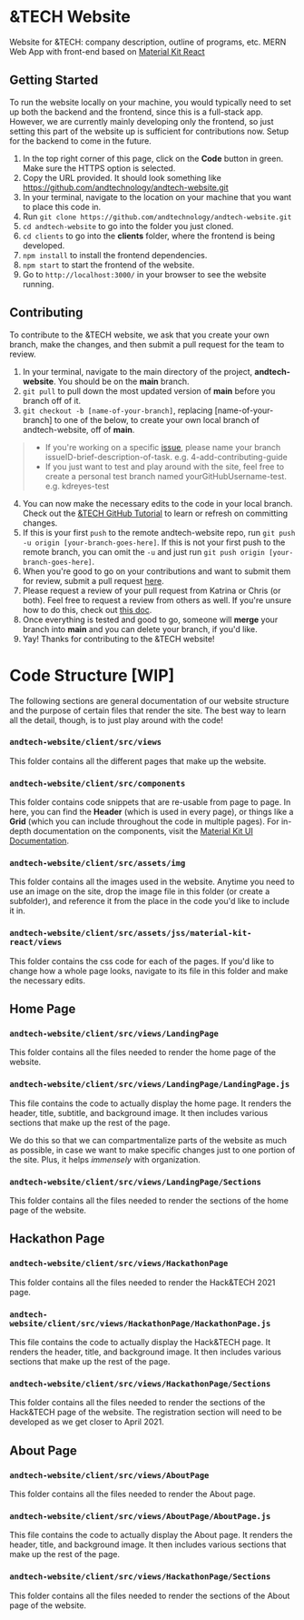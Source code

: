 # &TECH Website

Website for &TECH: company description, outline of programs, etc. MERN Web App with front-end based on [Material Kit React](https://demos.creative-tim.com/material-kit-react)

## Getting Started
To run the website locally on your machine, you would typically need to set up both the backend and the frontend, since this is a full-stack app. However, we are currently mainly developing only the frontend, so just setting this part of the website up is sufficient for contributions now. Setup for the backend to come in the future.

1. In the top right corner of this page, click on the **Code** button in green. Make sure the HTTPS option is selected.
2. Copy the URL provided. It should look something like https://github.com/andtechnology/andtech-website.git
3. In your terminal, navigate to the location on your machine that you want to place this code in.
4. Run ```git clone https://github.com/andtechnology/andtech-website.git```
5. ```cd andtech-website``` to go into the folder you just cloned.
6. ```cd clients``` to go into the **clients** folder, where the frontend is being developed.
7. ```npm install``` to install the frontend dependencies.
8. ```npm start``` to start the frontend of the website.
9. Go to ```http://localhost:3000/``` in your browser to see the website running.

## Contributing
To contribute to the &TECH website, we ask that you create your own branch, make the changes, and then submit a pull request for the team to review.

1. In your terminal, navigate to the main directory of the project, **andtech-website**. You should be on the **main** branch.
2. ```git pull``` to pull down the most updated version of **main** before you branch off of it.
3. ```git checkout -b [name-of-your-branch]```, replacing [name-of-your-branch] to one of the below, to create your own local branch of andtech-website, off of **main**.
> * If you're working on a specific [issue](https://github.com/andtechnology/andtech-website/issues), please name your branch issueID-brief-description-of-task. e.g. 4-add-contributing-guide
> * If you just want to test and play around with the site, feel free to create a personal test branch named yourGitHubUsername-test. e.g. kdreyes-test
4. You can now make the necessary edits to the code in your local branch. Check out the [&TECH GitHub Tutorial](https://github.com/andtechnology/test-me) to learn or refresh on committing changes.
5. If this is your first ```push``` to the remote andtech-website repo, run ```git push -u origin [your-branch-goes-here]```. If this is not your first push to the remote branch, you can omit the ```-u``` and just run ```git push origin [your-branch-goes-here]```.
6. When you're good to go on your contributions and want to submit them for review, submit a pull request [here](https://github.com/andtechnology/andtech-website/pulls).
7. Please request a review of your pull request from Katrina or Chris (or both). Feel free to request a review from others as well. If you're unsure how to do this, check out [this doc](https://docs.github.com/en/github/collaborating-with-issues-and-pull-requests/requesting-a-pull-request-review).
8. Once everything is tested and good to go, someone will **merge** your branch into **main** and you can delete your branch, if you'd like.
9. Yay! Thanks for contributing to the &TECH website!

# Code Structure [WIP]
The following sections are general documentation of our website structure and the purpose of certain files that render the site. The best way to learn all the detail, though, is to just play around with the code!

### ```andtech-website/client/src/views```
This folder contains all the different pages that make up the website.

### ```andtech-website/client/src/components```
This folder contains code snippets that are re-usable from page to page. In here, you can find the **Header** (which is used in every page), or things like a **Grid** (which you can include throughout the code in multiple pages). For in-depth documentation on the components, visit the [Material Kit UI Documentation](https://demos.creative-tim.com/material-kit/docs/2.0/getting-started/introduction.html).

### ```andtech-website/client/src/assets/img```
This folder contains all the images used in the website. Anytime you need to use an image on the site, drop the image file in this folder (or create a subfolder), and reference it from the place in the code you'd like to include it in.

### ```andtech-website/client/src/assets/jss/material-kit-react/views```
This folder contains the css code for each of the pages. If you'd like to change how a whole page looks, navigate to its file in this folder and make the necessary edits.

## Home Page
### ```andtech-website/client/src/views/LandingPage```
This folder contains all the files needed to render the home page of the website.

### ```andtech-website/client/src/views/LandingPage/LandingPage.js```
This file contains the code to actually display the home page. It renders the header, title, subtitle, and background image. It then includes various sections that make up the rest of the page.

We do this so that we can compartmentalize parts of the website as much as possible, in case we want to make specific changes just to one portion of the site. Plus, it helps *immensely* with organization.

### ```andtech-website/client/src/views/LandingPage/Sections```
This folder contains all the files needed to render the sections of the home page of the website.

## Hackathon Page
### ```andtech-website/client/src/views/HackathonPage```
This folder contains all the files needed to render the Hack&TECH 2021 page.

### ```andtech-website/client/src/views/HackathonPage/HackathonPage.js```
This file contains the code to actually display the Hack&TECH page. It renders the header, title, and background image. It then includes various sections that make up the rest of the page.

### ```andtech-website/client/src/views/HackathonPage/Sections```
This folder contains all the files needed to render the sections of the Hack&TECH page of the website. The registration section will need to be developed as we get closer to April 2021.

## About Page
### ```andtech-website/client/src/views/AboutPage```
This folder contains all the files needed to render the About page.

### ```andtech-website/client/src/views/AboutPage/AboutPage.js```
This file contains the code to actually display the About page. It renders the header, title, and background image. It then includes various sections that make up the rest of the page.

### ```andtech-website/client/src/views/HackathonPage/Sections```
This folder contains all the files needed to render the sections of the About page of the website.